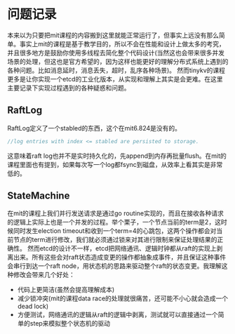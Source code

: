 # 问题记录

本来以为只要把mit课程的内容搬到这里就能正常运行了，但事实上远没有那么简单。事实上mit的课程是基于教学目的，所以不会在性能和设计上做太多的考究，并且很多地方是鼓励你使用多线程去简化整个代码设计(当然这也会带来很多并发场景的处理，但这也是官方希望的，因为这样也能更好的理解分布式系统上遇到的各种问题。比如消息延时，消息丢失，超时，乱序各种场景)。
然而tinykv的课程更多是让你实现一个etcd的工业化版本，从实现和理解上其实是会更难。在这里主要记录下实现过程遇到的各种疑惑和问题。

## RaftLog
RaftLog定义了一个stabled的东西，这个在mit6.824是没有的。
```go
//log entries with index <= stabled are persisted to storage.
```
这意味着raft log也并不是实时持久化的，先append到内存再批量flush。在mit的课程里面也有提到，如果每次写一个log都fsync到磁盘，从效率上看其实是非常低的。

## StateMachine
在mit的课程上我们并行发送请求是通过go routine实现的，而且在接收各种请求的逻辑上实际上也是一个并发的过程。举个栗子，一个节点当前的term是2，这时候同时发生election timeout和收到一个term=4的心跳包，这两个操作都会对当前节点的term进行修改，我们就必须通过锁来对其进行限制来保证处理结果的正确性。
然而etcd的设计不一样，etcd把网络通讯、逻辑时钟都从raft的实现上剥离出来。所有这些会对raft状态造成变更的操作都抽象成事件，并且保证这种事件会串行到达一个raft node，用状态机的思路来驱动整个raft的状态变更。我理解这种修改会带来几个好处：
- 代码上更简洁(虽然会提高理解成本)
- 减少锁冲突(mit的课程data race的处理就很痛苦，还可能不小心就会造成一个dead lock)
- 方便测试，网络通讯的逻辑从raft的逻辑中剥离，测试就可以直接通过一个简单的step来模拟整个状态机的驱动
